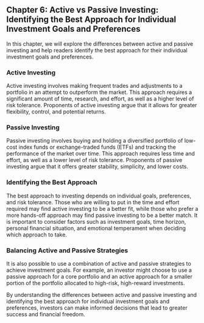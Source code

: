 Chapter 6: Active vs Passive Investing: Identifying the Best Approach for Individual Investment Goals and Preferences
---------------------------------------------------------------------------------------------------------------------

In this chapter, we will explore the differences between active and passive investing and help readers identify the best approach for their individual investment goals and preferences.

### Active Investing

Active investing involves making frequent trades and adjustments to a portfolio in an attempt to outperform the market. This approach requires a significant amount of time, research, and effort, as well as a higher level of risk tolerance. Proponents of active investing argue that it allows for greater flexibility, control, and potential returns.

### Passive Investing

Passive investing involves buying and holding a diversified portfolio of low-cost index funds or exchange-traded funds (ETFs) and tracking the performance of the market over time. This approach requires less time and effort, as well as a lower level of risk tolerance. Proponents of passive investing argue that it offers greater stability, simplicity, and lower costs.

### Identifying the Best Approach

The best approach to investing depends on individual goals, preferences, and risk tolerance. Those who are willing to put in the time and effort required may find active investing to be a better fit, while those who prefer a more hands-off approach may find passive investing to be a better match. It is important to consider factors such as investment goals, time horizon, personal financial situation, and emotional temperament when deciding which approach to take.

### Balancing Active and Passive Strategies

It is also possible to use a combination of active and passive strategies to achieve investment goals. For example, an investor might choose to use a passive approach for a core portfolio and an active approach for a smaller portion of the portfolio allocated to high-risk, high-reward investments.

By understanding the differences between active and passive investing and identifying the best approach for individual investment goals and preferences, investors can make informed decisions that lead to greater success and financial freedom.


